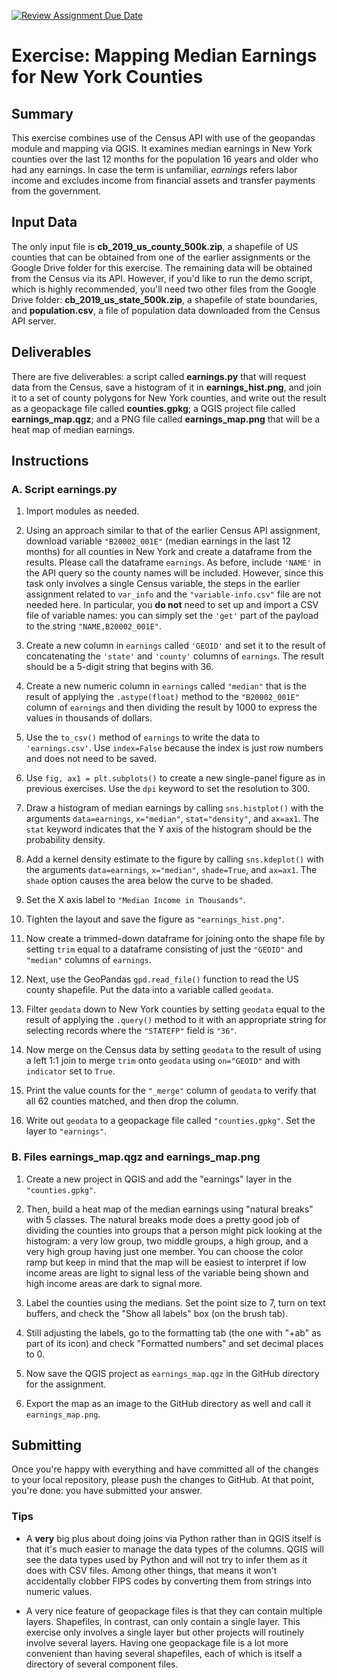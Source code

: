 [![Review Assignment Due Date](https://classroom.github.com/assets/deadline-readme-button-8d59dc4de5201274e310e4c54b9627a8934c3b88527886e3b421487c677d23eb.svg)](https://classroom.github.com/a/qgIoRt3s)
# Exercise: Mapping Median Earnings for New York Counties

## Summary

This exercise combines use of the Census API with use of the geopandas module and mapping via QGIS. It examines median earnings in New York counties over the last 12 months for the population 16 years and older who had any earnings. In case the term is unfamiliar, _earnings_ refers labor income and excludes income from financial assets and transfer payments from the government.

## Input Data

The only input file is **cb_2019_us_county_500k.zip**, a shapefile of US counties that can be obtained from one of the earlier assignments or the Google Drive folder for this exercise. The remaining data will be obtained from the Census via its API. However, if you'd like to run the demo script, which is highly recommended, you'll need two other files from the Google Drive folder: **cb_2019_us_state_500k.zip**, a shapefile of state boundaries, and **population.csv**, a file of population data downloaded from the Census API server.

## Deliverables

There are five deliverables: a script called **earnings.py** that will request data from the Census, save a histogram of it in **earnings_hist.png**, and join it to a set of county polygons for New York counties, and write out the result as a geopackage file called **counties.gpkg**; a QGIS project file called **earnings_map.qgz**; and a PNG file called **earnings_map.png** that will be a heat map of median earnings.

## Instructions

### A. Script earnings.py

1. Import modules as needed.

1. Using an approach similar to that of the earlier Census API assignment, download variable `"B20002_001E"` (median earnings in the last 12 months) for all counties in New York and create a dataframe from the results. Please call the dataframe `earnings`. As before, include `'NAME'` in the API query so the county names will be included. However, since this task only involves a single Census variable, the steps in the earlier assignment related to `var_info` and the `"variable-info.csv"` file are not needed here. In particular, you **do not** need to set up and import a CSV file of variable names: you can simply set the `'get'` part of the payload to the string `"NAME,B20002_001E"`.

1. Create a new column in `earnings` called `'GEOID'` and set it to the result of concatenating the `'state'` and `'county'` columns of `earnings`. The result should be a 5-digit string that begins with 36.

1. Create a new numeric column in `earnings` called `"median"` that is the result of applying the `.astype(float)` method to the `"B20002_001E"` column of `earnings` and then dividing the result by 1000 to express the values in thousands of dollars.

1. Use the `to_csv()` method of `earnings` to write the data to `'earnings.csv'`. Use `index=False` because the index is just row numbers and does not need to be saved.

1. Use `fig, ax1 = plt.subplots()` to create a new single-panel figure as in previous exercises. Use the `dpi` keyword to set the resolution to 300.

1. Draw a histogram of median earnings by calling `sns.histplot()` with the arguments `data=earnings`, `x="median"`, `stat="density"`, and `ax=ax1`. The `stat` keyword indicates that the Y axis of the histogram should be the probability density.

1. Add a kernel density estimate to the figure by calling `sns.kdeplot()` with the arguments `data=earnings`, `x="median"`, `shade=True`, and `ax=ax1`. The `shade` option causes the area below the curve to be shaded.

1. Set the X axis label to `"Median Income in Thousands"`.

1. Tighten the layout and save the figure as `"earnings_hist.png"`.

1. Now create a trimmed-down dataframe for joining onto the shape file by setting `trim` equal to a dataframe consisting of just the `"GEOID"` and `"median"` columns of `earnings`.

1. Next, use the GeoPandas `gpd.read_file()` function to read the US county shapefile. Put the data into a variable called `geodata`.

1. Filter `geodata` down to New York counties by setting `geodata` equal to the result of applying the `.query()` method to it with an appropriate string for selecting records where the `"STATEFP"` field is `"36"`.

1. Now merge on the Census data by setting `geodata` to the result of using a left 1:1 join to merge `trim` onto `geodata` using `on="GEOID"` and with `indicator` set to `True`.

1. Print the value counts for the `"_merge"` column of `geodata` to verify that all 62 counties matched, and then drop the column.

1. Write out `geodata` to a geopackage file called `"counties.gpkg"`. Set the layer to `"earnings"`.

### B. Files earnings_map.qgz and earnings_map.png

1. Create a new project in QGIS and add the "earnings" layer in the `"counties.gpkg"`.

1. Then, build a heat map of the median earnings using "natural breaks" with 5 classes. The natural breaks mode does a pretty good job of dividing the counties into groups that a person might pick looking at the histogram: a very low group, two middle groups, a high group, and a very high group having just one member. You can choose the color ramp but keep in mind that the map will be easiest to interpret if low income areas are light to signal less of the variable being shown and high income areas are dark to signal more.

1. Label the counties using the medians. Set the point size to 7, turn on text buffers, and check the "Show all labels" box (on the brush tab).

1. Still adjusting the labels, go to the formatting tab (the one with "+ab" as part of its icon) and check "Formatted numbers" and set decimal places to 0.

1. Now save the QGIS project as `earnings_map.qgz` in the GitHub directory for the assignment.

1. Export the map as an image to the GitHub directory as well and call it `earnings_map.png`.

## Submitting

Once you're happy with everything and have committed all of the changes to your local repository, please push the changes to GitHub. At that point, you're done: you have submitted your answer.

### Tips

+ A **very** big plus about doing joins via Python rather than in QGIS itself is that it's much easier to manage the data types of the columns. QGIS will see the data types used by Python and will not try to infer them as it does with CSV files. Among other things, that means it won't accidentally clobber FIPS codes by converting them from strings into numeric values.

+ A very nice feature of geopackage files is that they can contain multiple layers. Shapefiles, in contrast, can only contain a single layer. This exercise only involves a single layer but other projects will routinely involve several layers. Having one geopackage file is a lot more convenient than having several shapefiles, each of which is itself a directory of several component files.
